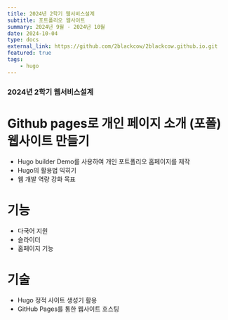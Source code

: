 ```yaml
---
title: 2024년 2학기 웹서비스설계 
subtitle: 포트폴리오 웹사이트
summary: 2024년 9월 - 2024년 10월
date: 2024-10-04
type: docs
external_link: https://github.com/2blackcow/2blackcow.github.io.git
featured: true
tags:
    - hugo
---
```


### 2024년 2학기 웹서비스설계 
# Github pages로 개인 페이지 소개 (포폴) 웹사이트 만들기
-  Hugo builder Demo를 사용하여 개인 포트폴리오 홈페이지를 제작
-  Hugo의 활용법 익히기
-  웹 개발 역량 강화 목표

# 기능

- 다국어 지원
- 슬라이더
- 홈페이지 기능

# 기술

- Hugo 정적 사이트 생성기 활용
- GitHub Pages를 통한 웹사이트 호스팅


